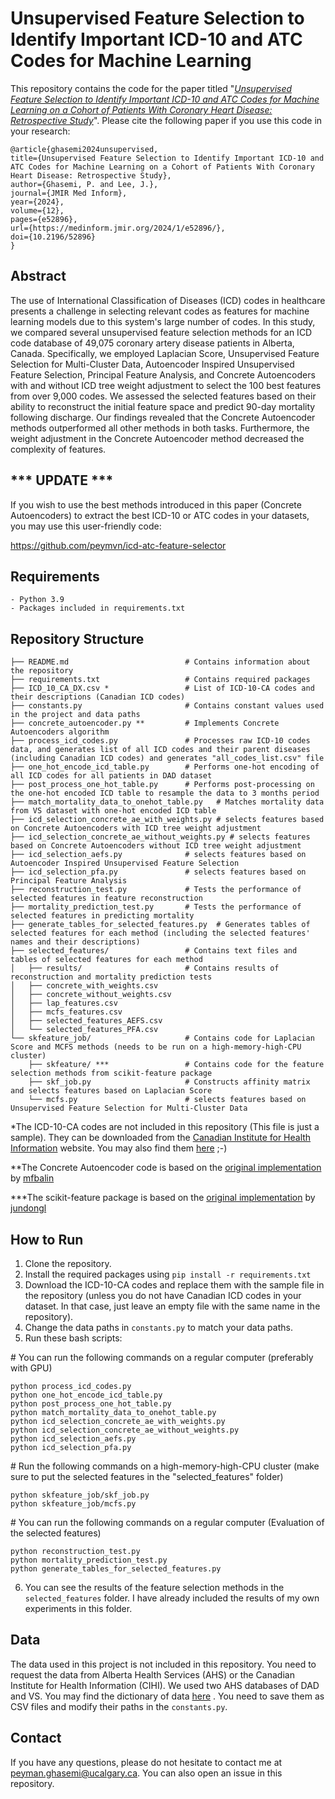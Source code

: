 # Unsupervised Feature Selection to Identify Important ICD-10 and ATC Codes for Machine Learning


This repository contains the code for the paper titled "[_Unsupervised Feature Selection to Identify Important ICD-10 and ATC Codes for Machine Learning on a Cohort of Patients With Coronary Heart Disease: Retrospective Study_](https://medinform.jmir.org/2024/0/e0/)".
Please cite the following paper if you use this code in your research:


    @article{ghasemi2024unsupervised,
    title={Unsupervised Feature Selection to Identify Important ICD-10 and ATC Codes for Machine Learning on a Cohort of Patients With Coronary Heart Disease: Retrospective Study},
    author={Ghasemi, P. and Lee, J.},
    journal={JMIR Med Inform},
    year={2024},
    volume={12},
    pages={e52896},
    url={https://medinform.jmir.org/2024/1/e52896/},
    doi={10.2196/52896}
    }


## Abstract
The use of International Classification of Diseases (ICD) codes in healthcare presents a challenge in selecting 
relevant codes as features for machine learning models due to this system's large number of codes. In this study, 
we compared several unsupervised feature selection methods for an ICD code database of 49,075 coronary artery disease 
patients in Alberta, Canada. Specifically, we employed Laplacian Score, Unsupervised Feature Selection for 
Multi-Cluster Data, Autoencoder Inspired Unsupervised Feature Selection, Principal Feature Analysis, and 
Concrete Autoencoders with and without ICD tree weight adjustment to select the 100 best features from over 
9,000 codes. We assessed the selected features based on their ability to reconstruct the initial feature space 
and predict 90-day mortality following discharge. Our findings revealed that the Concrete Autoencoder methods 
outperformed all other methods in both tasks. Furthermore, the weight adjustment in the Concrete Autoencoder method 
decreased the complexity of features.

## *** UPDATE ***
If you wish to use the best methods introduced in this paper (Concrete Autoencoders) to extract the best ICD-10 or ATC codes in your datasets, you may use this user-friendly code:

https://github.com/peymvn/icd-atc-feature-selector

## Requirements
    - Python 3.9
    - Packages included in requirements.txt

## Repository Structure
    ├── README.md                          # Contains information about the repository
    ├── requirements.txt                   # Contains required packages
    ├── ICD_10_CA_DX.csv *                 # List of ICD-10-CA codes and their descriptions (Canadian ICD codes)
    ├── constants.py                       # Contains constant values used in the project and data paths
    ├── concrete_autoencoder.py **         # Implements Concrete Autoencoders algorithm
    ├── process_icd_codes.py               # Processes raw ICD-10 codes data, and generates list of all ICD codes and their parent diseases (including Canadian ICD codes) and generates "all_codes_list.csv" file
    ├── one_hot_encode_icd_table.py        # Performs one-hot encoding of all ICD codes for all patients in DAD dataset
    ├── post_process_one_hot_table.py      # Performs post-processing on the one-hot encoded ICD table to resample the data to 3 months period
    ├── match_mortality_data_to_onehot_table.py   # Matches mortality data from VS dataset with one-hot encoded ICD table
    ├── icd_selection_concrete_ae_with_weights.py # selects features based on Concrete Autoencoders with ICD tree weight adjustment
    ├── icd_selection_concrete_ae_without_weights.py # selects features based on Concrete Autoencoders without ICD tree weight adjustment
    ├── icd_selection_aefs.py              # selects features based on Autoencoder Inspired Unsupervised Feature Selection
    ├── icd_selection_pfa.py               # selects features based on Principal Feature Analysis
    ├── reconstruction_test.py             # Tests the performance of selected features in feature reconstruction
    ├── mortality_prediction_test.py       # Tests the performance of selected features in predicting mortality
    ├── generate_tables_for_selected_features.py  # Generates tables of selected features for each method (including the selected features' names and their descriptions)
    ├── selected_features/                 # Contains text files and tables of selected features for each method
    │   ├── results/                       # Contains results of reconstruction and mortality prediction tests
    │   ├── concrete_with_weights.csv
    │   ├── concrete_without_weights.csv
    │   ├── lap_features.csv
    │   ├── mcfs_features.csv
    │   ├── selected_features_AEFS.csv
    │   └── selected_features_PFA.csv
    └── skfeature_job/                     # Contains code for Laplacian Score and MCFS methods (needs to be run on a high-memory-high-CPU cluster)
        ├── skfeature/ ***                 # Contains code for the feature selection methods from scikit-feature package
        ├── skf_job.py                     # Constructs affinity matrix and selects features based on Laplacian Score 
        └── mcfs.py                        # selects features based on Unsupervised Feature Selection for Multi-Cluster Data       

*The ICD-10-CA codes are not included in this repository (This file is just a sample). They can be downloaded from the [Canadian Institute for Health Information](https://secure.cihi.ca/estore/productSeries.htm?pc=PCC84) website. You may also find them [here](https://ext.cancercare.on.ca/ext/databook/db1718/Appendix/Appendix_1.18_-_ICD10CA_.htm) ;-) 

**The Concrete Autoencoder code is based on the [original implementation](https://github.com/mfbalin/Concrete-Autoencoders) by [mfbalin](https://github.com/mfbalin)

***The scikit-feature package is based on the [original implementation](https://github.com/jundongl/scikit-feature) by [jundongl](https://github.com/jundongl)

## How to Run
1. Clone the repository.
2. Install the required packages using `pip install -r requirements.txt`
3. Download the ICD-10-CA codes and replace them with the sample file in the repository (unless you do not have Canadian ICD codes in your dataset. In that case, just leave an empty file with the same name in the repository).
4. Change the data paths in `constants.py` to match your data paths.
5. Run these bash scripts:


\# You can run the following commands on a regular computer (preferably with GPU)

    python process_icd_codes.py
    python one_hot_encode_icd_table.py
    python post_process_one_hot_table.py
    python match_mortality_data_to_onehot_table.py
    python icd_selection_concrete_ae_with_weights.py
    python icd_selection_concrete_ae_without_weights.py
    python icd_selection_aefs.py
    python icd_selection_pfa.py


\# Run the following commands on a high-memory-high-CPU cluster (make sure to put the selected features in the "selected_features" folder)

    python skfeature_job/skf_job.py
    python skfeature_job/mcfs.py


\# You can run the following commands on a regular computer (Evaluation of the selected features)

    python reconstruction_test.py
    python mortality_prediction_test.py
    python generate_tables_for_selected_features.py

6. You can see the results of the feature selection methods in the `selected_features` folder. I have already included
the results of my own experiments in this folder.

## Data
The data used in this project is not included in this repository.
You need to request the data from Alberta Health Services (AHS) or
the Canadian Institute for Health Information (CIHI). We used two AHS databases of DAD and VS.
You may find the dictionary of data [here](https://cumming.ucalgary.ca/centres/centre-health-informatics/data-and-analytic-services/data-resources/ahs-datasets)
. You need to save them as CSV files and modify their paths in the `constants.py`.

## Contact
If you have any questions, please do not hesitate to contact me 
at [peyman.ghasemi@ucalgary.ca](mailto:peyman.ghasemi@ucalgary.ca).
You can also open an issue in this repository.

